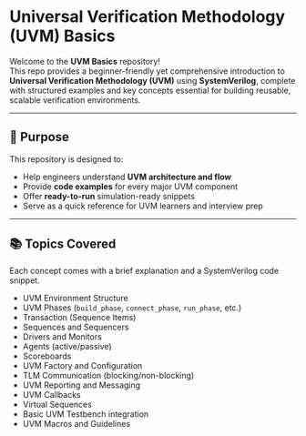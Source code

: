 # Universal Verification Methodology (UVM) Basics

Welcome to the **UVM Basics** repository!  
This repo provides a beginner-friendly yet comprehensive introduction to **Universal Verification Methodology (UVM)** using **SystemVerilog**, complete with structured examples and key concepts essential for building reusable, scalable verification environments.

---

## 🎯 Purpose

This repository is designed to:

- Help engineers understand **UVM architecture and flow**
- Provide **code examples** for every major UVM component
- Offer **ready-to-run** simulation-ready snippets
- Serve as a quick reference for UVM learners and interview prep

---

## 📚 Topics Covered

Each concept comes with a brief explanation and a SystemVerilog code snippet.

- UVM Environment Structure
- UVM Phases (`build_phase`, `connect_phase`, `run_phase`, etc.)
- Transaction (Sequence Items)
- Sequences and Sequencers
- Drivers and Monitors
- Agents (active/passive)
- Scoreboards
- UVM Factory and Configuration
- TLM Communication (blocking/non-blocking)
- UVM Reporting and Messaging
- UVM Callbacks
- Virtual Sequences
- Basic UVM Testbench integration
- UVM Macros and Guidelines
